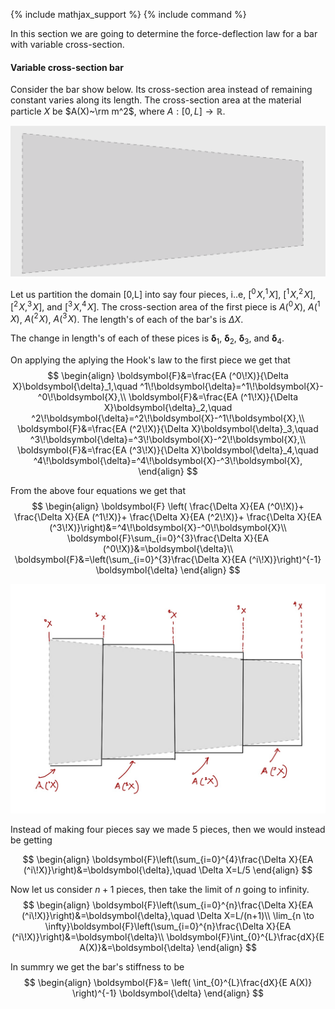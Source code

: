 {% include mathjax_support %}
{% include command %}




In this section we are going to determine the force-deflection law for a bar with variable cross-section.




#### Variable  cross-section bar

Consider the bar show below. Its cross-section area instead of remaining constant varies along its length. The cross-section area at the material particle $X$ be $A(X)~\rm m^2$, where $A: [0,L]\to \mathbb{R}$.

![](2021-09-19-20-42-07.png)

Let us partition the domain [0,L] into say four pieces, i..e, $[^0\!X,^1\!X]$, $[^1\!X,^2\!X]$, $[^2\!X,^3\!X]$, and $[^3\!X,^4\!X]$. The cross-section area of the first piece is $A(^0 \!X)$, $A(^1 \!X)$, $A(^2 \!X)$, $A(^3 \!X)$. The length's of each of the bar's is $\Delta X$.  

The change in length's of each of these pices is $\boldsymbol{\delta}_1$, $\boldsymbol{\delta}_2$, $\boldsymbol{\delta}_3$, and $\boldsymbol{\delta}_4$. 
 
On applying the aplying the Hook's law to the first piece we get that 
$$
\begin{align}
\boldsymbol{F}&=\frac{EA (^0\!X)}{\Delta X}\boldsymbol{\delta}_1,\quad ^1\!\boldsymbol{\delta}=^1\!\boldsymbol{X}-^0\!\boldsymbol{X},\\
\boldsymbol{F}&=\frac{EA (^1\!X)}{\Delta X}\boldsymbol{\delta}_2,\quad ^2\!\boldsymbol{\delta}=^2\!\boldsymbol{X}-^1\!\boldsymbol{X},\\
\boldsymbol{F}&=\frac{EA (^2\!X)}{\Delta X}\boldsymbol{\delta}_3,\quad ^3\!\boldsymbol{\delta}=^3\!\boldsymbol{X}-^2\!\boldsymbol{X},\\
\boldsymbol{F}&=\frac{EA (^3\!X)}{\Delta X}\boldsymbol{\delta}_4,\quad ^4\!\boldsymbol{\delta}=^4\!\boldsymbol{X}-^3\!\boldsymbol{X},
\end{align}
$$

From the above four equations we get that
$$
\begin{align}
\boldsymbol{F}
\left(
\frac{\Delta X}{EA (^0\!X)}+
\frac{\Delta X}{EA (^1\!X)}+
\frac{\Delta X}{EA (^2\!X)}+
\frac{\Delta X}{EA (^3\!X)}\right)&=^4\!\boldsymbol{X}-^0\!\boldsymbol{X}\\
\boldsymbol{F}\sum_{i=0}^{3}\frac{\Delta X}{EA (^0\!X)}&=\boldsymbol{\delta}\\
\boldsymbol{F}&=\left(\sum_{i=0}^{3}\frac{\Delta X}{EA (^i\!X)}\right)^{-1}
\boldsymbol{\delta}
\end{align}
$$



![](2021-09-19-20-55-06.png)



Instead of making four pieces say we made 5 pieces, then we would instead be getting

$$
\begin{align}
\boldsymbol{F}\left(\sum_{i=0}^{4}\frac{\Delta X}{EA (^i\!X)}\right)&=\boldsymbol{\delta},\quad \Delta X=L/5
\end{align}
$$

Now let us consider $n+1$ pieces, then take the limit of $n$ going to infinity. 
$$
\begin{align}
\boldsymbol{F}\left(\sum_{i=0}^{n}\frac{\Delta X}{EA (^i\!X)}\right)&=\boldsymbol{\delta},\quad \Delta X=L/(n+1)\\
\lim_{n \to \infty}\boldsymbol{F}\left(\sum_{i=0}^{n}\frac{\Delta X}{EA (^i\!X)}\right)&=\boldsymbol{\delta}\\
\boldsymbol{F}\int_{0}^{L}\frac{dX}{E A(X)}&=\boldsymbol{\delta}
\end{align}
$$

In summry we get the bar's stiffness to be
$$
\begin{align}
\boldsymbol{F}&=
\left(
\int_{0}^{L}\frac{dX}{E A(X)}
\right)^{-1}
\boldsymbol{\delta}
\end{align}
$$